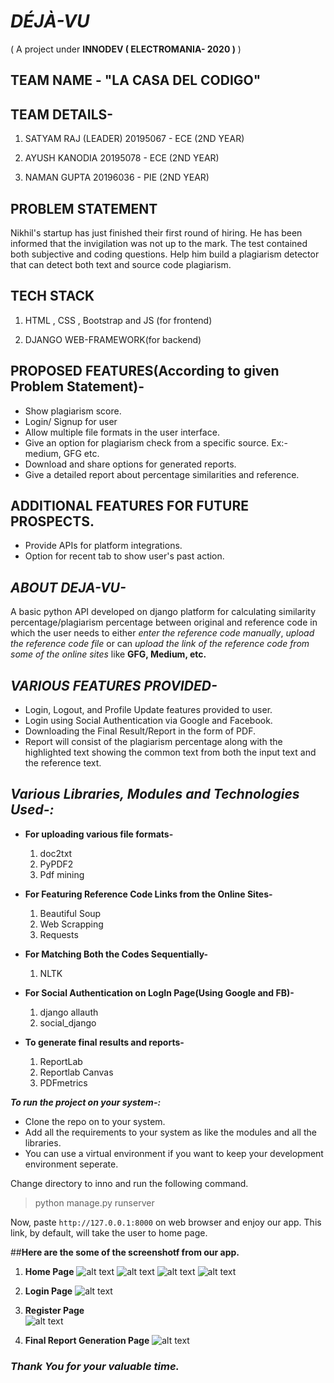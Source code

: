 # ***DÉJÀ-VU***
( A project under **INNODEV ( ELECTROMANIA- 2020 )** )

## **TEAM NAME - "LA CASA DEL CODIGO"**

## **TEAM DETAILS-**

1. SATYAM RAJ (LEADER)
20195067 - ECE (2ND YEAR)

2. AYUSH KANODIA
20195078 - ECE (2ND YEAR)

3. NAMAN GUPTA
20196036 - PIE (2ND YEAR)

## **PROBLEM STATEMENT**

Nikhil's startup has just finished their first round of hiring. He has been
informed that the invigilation was not up to the mark. The test contained both
subjective and coding questions. Help him build a plagiarism detector that can
detect both text and source code plagiarism.

## **TECH STACK**

1. HTML , CSS , Bootstrap and JS (for frontend)

2. DJANGO WEB-FRAMEWORK(for backend)

## **PROPOSED FEATURES(According to given Problem Statement)-**

- Show plagiarism score.
- Login/ Signup for user 
- Allow multiple file formats in the user interface.
- Give an option for plagiarism check from a specific source. Ex:-
      medium, GFG etc.
- Download and share options for generated reports. 
- Give a detailed report about percentage similarities and reference.      
  
## **ADDITIONAL FEATURES FOR FUTURE PROSPECTS.**
- Provide APIs for platform integrations.
- Option for recent tab to show user's past action.


## ***ABOUT DEJA-VU-***

A basic python API developed on django platform for calculating similarity percentage/plagiarism percentage between original and reference code in which the user needs to either *enter the reference code manually*, *upload the reference code file* or can *upload the link of the reference code from some of the online sites* like **GFG, Medium, etc.**  

## ***VARIOUS FEATURES PROVIDED-***
- Login, Logout, and Profile Update features provided to user.
- Login using Social Authentication via Google and Facebook.
- Downloading the Final Result/Report in the form of PDF.
- Report will consist of the plagiarism percentage along with the highlighted text showing the common text from both the input text and the reference text.


## ***Various Libraries, Modules and Technologies Used-:***

- **For uploading various file formats-**
  1. doc2txt
  2. PyPDF2
  3. Pdf mining
  
- **For Featuring Reference Code Links from the Online Sites-**
  1. Beautiful Soup
  2. Web Scrapping
  3. Requests

- **For Matching Both the Codes Sequentially-**  
  1. NLTK 
  
- **For Social Authentication on LogIn Page(Using Google and FB)-**
  1. django allauth
  2. social_django
  
- **To generate final results and reports-**
  1. ReportLab
  2. Reportlab Canvas
  3. PDFmetrics
  

 ***To run the project on your system-:***

- Clone the repo on to your system.
- Add all the requirements to your system as like the modules and all the libraries.
- You can use a virtual environment if you want to keep your development environment seperate.

Change directory to inno and run the following command.
>python manage.py runserver

Now, paste `http://127.0.0.1:8000` on web browser and enjoy our app.
This link, by default, will take the user to home page.

##**Here are the some of the screenshotf from our app.**
1. **Home Page**
      ![alt text](https://github.com/Ayushkanodia11/D-j-vu/blob/main/screenshots/home1.jpeg?raw=true)
      ![alt text](https://github.com/Ayushkanodia11/D-j-vu/blob/main/screenshots/home2.jpeg?raw=true)
      ![alt text](https://github.com/Ayushkanodia11/D-j-vu/blob/main/screenshots/home3.jpeg?raw=true)
      ![alt text](https://github.com/Ayushkanodia11/D-j-vu/blob/main/screenshots/home4.jpeg?raw=true)
    
2. **Login Page** 
      ![alt text](https://github.com/Ayushkanodia11/D-j-vu/blob/main/screenshots/login.jpeg?raw=true)

3. **Register Page**      
      ![alt text](https://github.com/Ayushkanodia11/D-j-vu/blob/main/screenshots/register.jpeg?raw=true)

4. **Final Report Generation Page**
      ![alt text](https://github.com/Ayushkanodia11/D-j-vu/blob/main/screenshots/generate_report.jpeg?raw=true)


### ***Thank You for your valuable time.***
